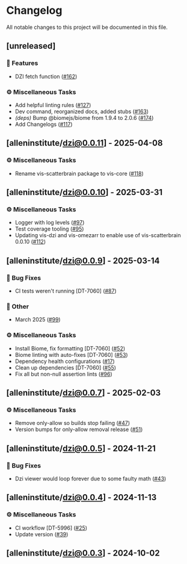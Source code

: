 # Changelog

All notable changes to this project will be documented in this file.

## [unreleased]

### 🚀 Features

- DZI fetch function ([#162](https://github.com/AllenInstitute/vis/pull/162))

### ⚙️ Miscellaneous Tasks

- Add helpful linting rules ([#127](https://github.com/AllenInstitute/vis/pull/127))
- Dev command, reorganized docs, added stubs ([#163](https://github.com/AllenInstitute/vis/pull/163))
- *(deps)* Bump @biomejs/biome from 1.9.4 to 2.0.6 ([#174](https://github.com/AllenInstitute/vis/pull/174))
- Add Changelogs ([#117](https://github.com/AllenInstitute/vis/pull/117))

## [alleninstitute/dzi@0.0.11] - 2025-04-08

### ⚙️ Miscellaneous Tasks

- Rename vis-scatterbrain package to vis-core ([#118](https://github.com/AllenInstitute/vis/pull/118))

## [alleninstitute/dzi@0.0.10] - 2025-03-31

### ⚙️ Miscellaneous Tasks

- Logger with log levels ([#97](https://github.com/AllenInstitute/vis/pull/97))
- Test coverage tooling ([#95](https://github.com/AllenInstitute/vis/pull/95))
- Updating vis-dzi and vis-omezarr to enable use of vis-scatterbrain 0.0.10 ([#112](https://github.com/AllenInstitute/vis/pull/112))

## [alleninstitute/dzi@0.0.9] - 2025-03-14

### 🐛 Bug Fixes

- CI tests weren't running [DT-7060] ([#87](https://github.com/AllenInstitute/vis/pull/87))

### 💼 Other

- March 2025 ([#99](https://github.com/AllenInstitute/vis/pull/99))

### ⚙️ Miscellaneous Tasks

- Install Biome, fix formatting [DT-7060] ([#52](https://github.com/AllenInstitute/vis/pull/52))
- Biome linting with auto-fixes [DT-7060] ([#53](https://github.com/AllenInstitute/vis/pull/53))
- Dependency health configurations ([#17](https://github.com/AllenInstitute/vis/pull/17))
- Clean up dependencies [DT-7060] ([#55](https://github.com/AllenInstitute/vis/pull/55))
- Fix all but non-null assertion lints ([#96](https://github.com/AllenInstitute/vis/pull/96))

## [alleninstitute/dzi@0.0.7] - 2025-02-03

### ⚙️ Miscellaneous Tasks

- Remove only-allow so builds stop failing ([#47](https://github.com/AllenInstitute/vis/pull/47))
- Version bumps for only-allow removal release ([#51](https://github.com/AllenInstitute/vis/pull/51))

## [alleninstitute/dzi@0.0.5] - 2024-11-21

### 🐛 Bug Fixes

- Dzi viewer would loop forever due to some faulty math ([#43](https://github.com/AllenInstitute/vis/pull/43))

## [alleninstitute/dzi@0.0.4] - 2024-11-13

### ⚙️ Miscellaneous Tasks

- CI workflow [DT-5996] ([#25](https://github.com/AllenInstitute/vis/pull/25))
- Update version ([#39](https://github.com/AllenInstitute/vis/pull/39))

## [alleninstitute/dzi@0.0.3] - 2024-10-02

<!-- generated by git-cliff -->

